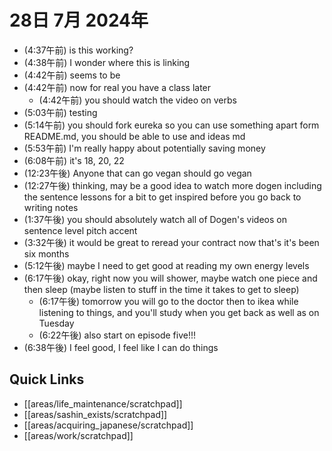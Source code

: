 # 28日 7月 2024年
- (4:37午前) is this working?
- (4:38午前) I wonder where this is linking
- (4:42午前) seems to be
- (4:42午前) now for real you have a class later
  - (4:42午前) you should watch the video on verbs
- (5:03午前) testing
- (5:14午前) you should fork eureka so you can use something apart form README.md, you should be able to use and ideas md
- (5:53午前) I'm really happy about potentially saving money
- (6:08午前) it's 18, 20, 22
- (12:23午後) Anyone that can go vegan should go vegan
- (12:27午後) thinking, may be a good idea to watch more dogen including the sentence lessons for a bit to get inspired before you go back to writing notes
- (1:37午後) you should absolutely watch all of Dogen's videos on sentence level pitch accent
- (3:32午後) it would be great to reread your contract now that's it's been six months
- (5:12午後) maybe I need to get good at reading my own energy levels
- (6:17午後) okay, right now you will shower, maybe watch one piece and then sleep (maybe listen to stuff in the time it takes to get to sleep)
  - (6:17午後) tomorrow you will go to the doctor then to ikea while listening to things, and you'll study when you get back as well as on Tuesday
   - (6:22午後) also start on episode five!!!
- (6:38午後) I feel good, I feel like I can do things














 
 



## Quick Links
- [[areas/life_maintenance/scratchpad]]
- [[areas/sashin_exists/scratchpad]]
- [[areas/acquiring_japanese/scratchpad]]
- [[areas/work/scratchpad]]
